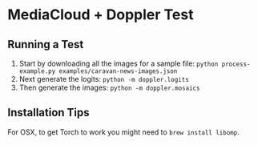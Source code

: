 MediaCloud + Doppler Test
=========================

Running a Test
--------------

1. Start by downloading all the images for a sample file: `python process-example.py examples/caravan-news-images.json`
2. Next generate the logits: `python -m doppler.logits`
3. Then generate the images: `python -m doppler.mosaics`

Installation Tips
-----------------

For OSX, to get Torch to work you might need to `brew install libomp`.
